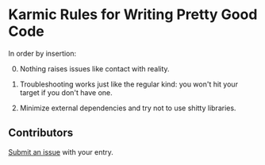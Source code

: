 # Karmic Rules for Writing Pretty Good Code

In order by insertion:

0. Nothing raises issues like contact with reality.

0. Troubleshooting works just like the regular kind: you won't hit your target if you don't have one.

0. Minimize external dependencies and try not to use shitty libraries.

## Contributors

[Submit an issue](https://github.com/karmaniverous/rules/issues) with your entry.
